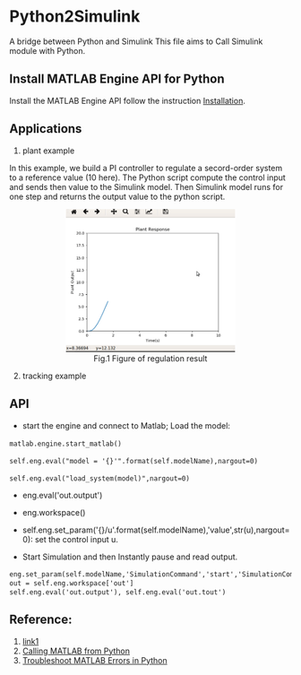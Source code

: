# Python2Simulink
A bridge between Python and Simulink
This file aims to Call Simulink module with Python.

## Install MATLAB Engine API for Python

Install the MATLAB Engine API follow the instruction [Installation](https://www.mathworks.com/help/matlab/matlab_external/install-the-matlab-engine-for-python.html).

## Applications
1. plant example

In this example, we build a PI controller to regulate a secord-order system to a reference value (10 here). The Python script compute the control input and sends then value to the Simulink model. Then Simulink model runs for one step and returns the output value to the python script. 

<p align="center">
     <img src="Docs/plant.gif" alt="output_example" width="60%" height="60%">
     <br>Fig.1 Figure of regulation result
</p>

2. tracking example


## API
- start the engine and connect to Matlab; Load the model:

`matlab.engine.start_matlab()`

`self.eng.eval("model = '{}'".format(self.modelName),nargout=0)`

`self.eng.eval("load_system(model)",nargout=0)`

- eng.eval('out.output')

- eng.workspace()

- self.eng.set_param('{}/u'.format(self.modelName),'value',str(u),nargout=0): set the control input u.

- Start Simulation and then Instantly pause and read output.

```
eng.set_param(self.modelName,'SimulationCommand','start','SimulationCommand','pause',nargout=0)
out = self.eng.workspace['out']
self.eng.eval('out.output'), self.eng.eval('out.tout')
```


## Reference:
1. [link1](https://stackoverflow.com/questions/48864281/executing-step-by-step-a-simulink-model-from-python)
2. [Calling MATLAB from Python](https://www.mathworks.com/help/matlab/matlab-engine-for-python.html)
3. [Troubleshoot MATLAB Errors in Python](https://www.mathworks.com/help/matlab/matlab_external/troubleshoot-matlab-errors-in-python.html)
